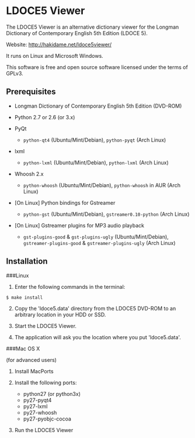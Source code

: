 LDOCE5 Viewer
=============

The LDOCE5 Viewer is an alternative dictionary viewer for the Longman Dictionary of Contemporary English 5th Edition (LDOCE 5).

Website: http://hakidame.net/ldoce5viewer/

It runs on Linux and Microsoft Windows.

This software is free and open source software licensed under the terms of GPLv3.


Prerequisites
-------------

* Longman Dictionary of Contemporary English 5th Edition (DVD-ROM)

* Python 2.7 or 2.6 (or 3.x)

* PyQt

    - `python-qt4` (Ubuntu/Mint/Debian), `python-pyqt` (Arch Linux)

* lxml

    - `python-lxml` (Ubuntu/Mint/Debian), `python-lxml` (Arch Linux)

* Whoosh 2.x

    - `python-whoosh` (Ubuntu/Mint/Debian), `python-whoosh` in AUR (Arch Linux)

* [On Linux] Python bindings for Gstreamer

    - `python-gst` (Ubuntu/Mint/Debian), `gstreamer0.10-python` (Arch Linux)

* [On Linux] Gstreamer plugins for MP3 audio playback

    - `gst-plugins-good` & `gst-plugins-ugly` (Ubuntu/Mint/Debian), `gstreamer-plugins-good` & `gstreamer-plugins-ugly` (Arch Linux)


Installation
------------

###Linux

1. Enter the following commands in the terminal:

```bash
$ make install
```

2. Copy the 'ldoce5.data' directory from the LDOCE5 DVD-ROM to an arbitrary location in your HDD or SSD.

3. Start the LDOCE5 Viewer.

4. The application will ask you the location where you put 'ldoce5.data'.

###Mac OS X

(for advanced users)

1. Install MacPorts

2. Install the following ports:

    - python27 (or python3x)
    - py27-pyqt4
    - py27-lxml
    - py27-whoosh
    - py27-pyobjc-cocoa

3. Run the LDOCE5 Viewer

